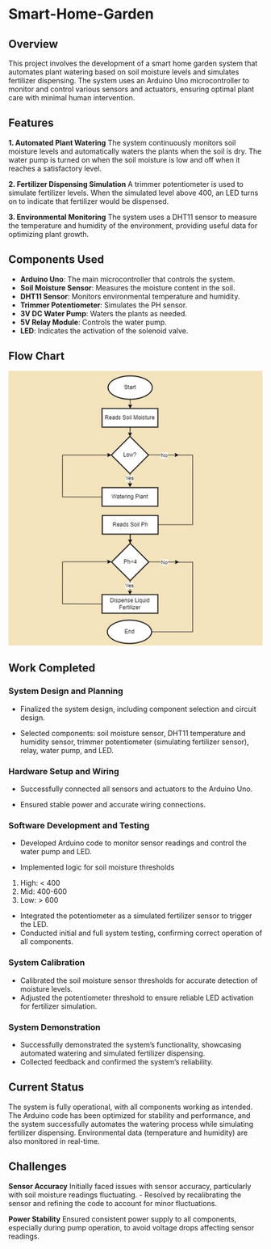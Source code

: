 # Smart-Home-Garden

## Overview
This project involves the development of a smart home garden system that automates plant watering based on soil moisture levels and simulates fertilizer dispensing. The system uses an Arduino Uno microcontroller to monitor and control various sensors and actuators, ensuring optimal plant care with minimal human intervention.

## Features 

**1. Automated Plant Watering** 
The system continuously monitors soil moisture levels and automatically waters the plants when the soil is dry. The water pump is turned on when the soil moisture is low and off when it reaches a satisfactory level.
  
**2. Fertilizer Dispensing Simulation** 
A trimmer potentiometer is used to simulate fertilizer levels. When the simulated level above 400, an LED turns on to indicate that fertilizer would be dispensed.
 
**3. Environmental Monitoring** 
The system uses a DHT11 sensor to measure the temperature and humidity of the environment, providing useful data for optimizing plant growth. 
 
## Components Used  
 
- **Arduino Uno**: The main microcontroller that controls the system.
- **Soil Moisture Sensor**: Measures the moisture content in the soil.
- **DHT11 Sensor**: Monitors environmental temperature and humidity.
- **Trimmer Potentiometer**: Simulates the PH sensor.
- **3V DC Water Pump**: Waters the plants as needed.
- **5V Relay Module**: Controls the water pump.
- **LED**: Indicates the activation of the solenoid valve.

## Flow Chart
![alt text](https://github.com/Skiye34/Smart-Home-Garden/blob/main/FlowChart.JPG)

## Work Completed

### System Design and Planning 
- Finalized the system design, including component selection and circuit design. 
 
- Selected components: soil moisture sensor, DHT11 temperature and humidity sensor, trimmer potentiometer (simulating fertilizer sensor), relay, water pump, and LED. 
 
### Hardware Setup and Wiring 
- Successfully connected all sensors and actuators to the Arduino Uno. 
 
- Ensured stable power and accurate wiring connections. 
 
### Software Development and Testing

- Developed Arduino code to monitor sensor readings and control the water pump and LED. 
 
- Implemented logic for soil moisture thresholds
 
1. High: < 400
2.  Mid: 400-600
3. Low: > 600

- Integrated the potentiometer as a simulated fertilizer sensor to trigger the LED. 
- Conducted initial and full system testing, confirming correct operation of all components. 
 
### System Calibration
- Calibrated the soil moisture sensor thresholds for accurate detection of moisture levels. 
-  Adjusted the potentiometer threshold to ensure reliable LED activation for fertilizer simulation. 
 
### System Demonstration

- Successfully demonstrated the system’s functionality, showcasing automated watering and simulated fertilizer dispensing. 
- Collected feedback and confirmed the system’s reliability.

## Current Status 
The system is fully operational, with all components working as intended. The Arduino code has been optimized for stability and performance, and the system successfully automates the watering process while simulating fertilizer dispensing. Environmental data (temperature and humidity) are also monitored in real-time.

## Challenges

**Sensor Accuracy** 
Initially faced issues with sensor accuracy, particularly with soil moisture readings fluctuating. - Resolved by recalibrating the sensor and refining the code to account for minor fluctuations. 

**Power Stability** 
 Ensured consistent power supply to all components, especially during pump operation, to avoid voltage drops affecting sensor readings.
